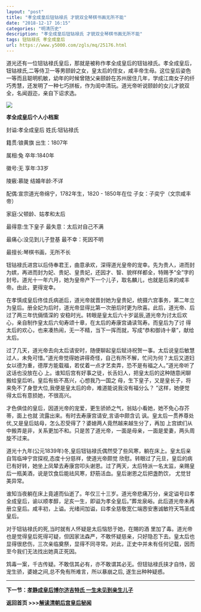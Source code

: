 ```yaml
---
layout: "post"
title: "孝全成皇后钮钴禄氏 才貌双全琴棋书画无所不能"
date: "2018-12-17 16:15"
categories: "明清历史"
description: "孝全成皇后钮钴禄氏 才貌双全琴棋书画无所不能"
tags: 钮钴禄氏 孝全成皇后
url: https://www.y5000.com/zgls/mq/25176.html
---
```






道光还有一位钮钴禄氏皇后，那就是被称作孝全成皇后的钮钴禄氏。孝全成皇后，钮钴禄氏,二等侍卫一等男颐龄之女，皇太后的侄女，咸丰帝生母。这位皇后姿色一等而且聪明机敏，幼年的时候曾随父亲颐龄在苏州居住几年，学成江南女子的纤巧秀慧，还发明了一种七巧拼板，作为闺中清玩。道光帝听说颐龄的女儿才貌双全，名闻遐迩，亲自下诏求选。

![](https://img.y5000.com/uploads/allimg/170823/8-1FR3132S6444.jpg)

**孝全成皇后个人小档案**

封谥:孝全成皇后 姓氏:钮钻禄氏

籍贯:锒黄旗 出生：1807年

属相:兔 卒年:1840年

徽号:无 享年:33岁

陵竅:慕陡 结婚年龄:不详

配偶:宣宗道光帝绵宁，1782年生，1820 - 1850年在位 子女：子奕宁（文宗咸丰帝）

家庭:父顿龄、姑孝和太后

最得意:生下皇子 最失意：太后对自己不满

最痛心:没见到儿子登基 最不幸：死因不明

最擅长:琴棋书画，无所不长

钮钴禄氏进宫以后侍奉君王，曲意承欢，深得道光皇帝的宠幸。先为贵人，进而封为嫔，再进而封为妃、贵妃、皇贵妃，还因才、智、貌样样都全，特赐予“全”字的封号。道光十一年六月，她为皇帝产下一个儿子，取名麟儿，也就是后来的咸丰帝。由此，更得宠幸。

在孝慎成皇后佟佳氏病逝后，道光帝就晋封她为皇贵妃，统摄六宫事务，第二年立为皇后。册全妃为后时，道光帝显得比第一次册后时更为欣喜。此后，道光帝、后过了两三年伉倆情深的
安稳时光。转眼是皇太后六十岁诞辰,道光帝为讨太后欢心，亲自制作皇太后六旬寿颂十章，在太后的寿康宫诵读驾寿。而皇后为了讨
得太后的欢心，也来凑热闹，无一不精，当下一挥而就，写成“恭和御诗十章”，献给太后。

过了几天，道光帝去向太后请安时，随便聊起皇后赋诗祝贺一事。太后说皇后敏慧过人，未免可惜。”道光帝觉得她讲得奇怪，自己有所不解，忙问为何？太后又道妇女以德为重，德厚方能载福，若仗着一点才艺卖弄，恐不是有福之人。”道光帝听了这话也没放在心
上。谁知后宫有好事之徒，长舌妇人，把皇太后的这种随意闲聊搬给皇后听。皇后有些不髙兴，心想我乃一国之
母，生下皇子，又是皇长子，将来免不了身登大位,我便是皇太后的命，难道能说我没有福分么？ ”这样，她便觉得太后有意损她，不很高兴。

才色俱佳的皇后，因道光帝的宠爱，更生骄娇之气，翁姑小看她，她不免心存芥蒂，面上也就 流露出来。有时去寿康宫请安,言语中颇含讥
讽。皇太后一贯养尊处优,又是皇后姑母，怎么忍受得了？婆媳两人竟然越来越生分了，再加
上宫嫔们从中搬弄是非，关系更加不和。只是苦了道光帝，一面是母亲，一面是爱妻，两头周旋不过来。

道光十九年(公元1839年)冬,皇后钮钴禄氏偶然受了些风寒，躺在床上。皇太后亲自驾临坤宁宫探视,态度十分慈祥，使道光帝颇觉
欣慰。转眼过了元旦，皇后的病已有好转，她坐上凤辇去寿康宫叩头谢恩。过了两天，太后特派一名太监，亲赐皇后一瓶美酒，说是饮食后能祛风寒，舒筋活血。皇后谢恩之后把盏酌饮，
尤觉甘美异常。

谁知当夜躺在床上竟遽而仙逝了。年仅三十三岁。道光帝悲痛万分，亲定谥号曰孝全成皇后，谕以顺孝醇，足亥一生，即谥为孝全皇后。”葬龙泉峪。此后道光帝未再册立皇后。咸丰初，上谥。光绪间加谥，曰孝全慈敬宽仁端悫安惠诚敏符天笃圣成皇后。

对于钮钴禄氏的死,当时就有人怀疑是太后恼怒于她，在賜的酒
里加了毒。道光帝也是觉得皇后死得可疑，但因家法森严，不敢怀疑慈亲，只好隐忍下去。皇太后也显得很悲伤，三次亲临奠祭，显得不同寻常。对此，正史中并未有任何记载，因而至今我们无法找出她真正死因。

鸩毒一案，千古传疑。不敢信其必有，亦不敢谓其必无。但钮钴禄氏挟才自恃，因宠生骄，婆媳之间,总不免有所难言，所以暴崩之后, 遂生出种种疑惑。

* * *

**下一节：[孝静成皇后博尔济吉特氏 一生未见到亲生儿子](https://www.y5000.com/zgls/mq/25177.html)**

**返回首页 >>>[解读清朝后宫皇后秘闻](https://www.y5000.com/zgls/mq/25183.html)**
